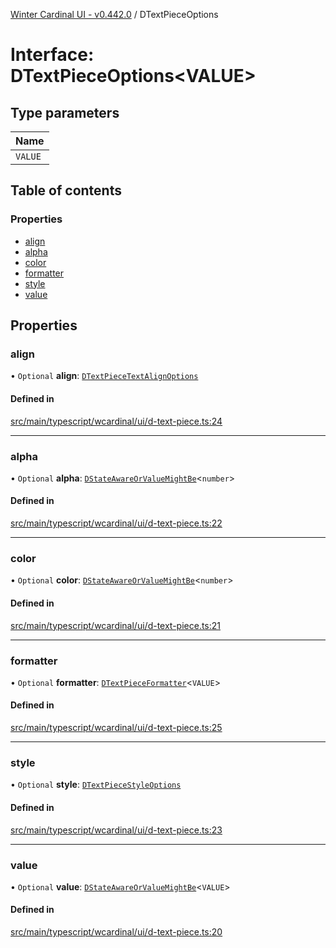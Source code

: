 [Winter Cardinal UI - v0.442.0](../index.md) / DTextPieceOptions

# Interface: DTextPieceOptions\<VALUE\>

## Type parameters

| Name |
| :------ |
| `VALUE` |

## Table of contents

### Properties

- [align](DTextPieceOptions.md#align)
- [alpha](DTextPieceOptions.md#alpha)
- [color](DTextPieceOptions.md#color)
- [formatter](DTextPieceOptions.md#formatter)
- [style](DTextPieceOptions.md#style)
- [value](DTextPieceOptions.md#value)

## Properties

### align

• `Optional` **align**: [`DTextPieceTextAlignOptions`](DTextPieceTextAlignOptions.md)

#### Defined in

[src/main/typescript/wcardinal/ui/d-text-piece.ts:24](https://github.com/winter-cardinal/winter-cardinal-ui/blob/v0.442.0/src/main/typescript/wcardinal/ui/d-text-piece.ts#L24)

___

### alpha

• `Optional` **alpha**: [`DStateAwareOrValueMightBe`](../index.md#dstateawareorvaluemightbe)\<`number`\>

#### Defined in

[src/main/typescript/wcardinal/ui/d-text-piece.ts:22](https://github.com/winter-cardinal/winter-cardinal-ui/blob/v0.442.0/src/main/typescript/wcardinal/ui/d-text-piece.ts#L22)

___

### color

• `Optional` **color**: [`DStateAwareOrValueMightBe`](../index.md#dstateawareorvaluemightbe)\<`number`\>

#### Defined in

[src/main/typescript/wcardinal/ui/d-text-piece.ts:21](https://github.com/winter-cardinal/winter-cardinal-ui/blob/v0.442.0/src/main/typescript/wcardinal/ui/d-text-piece.ts#L21)

___

### formatter

• `Optional` **formatter**: [`DTextPieceFormatter`](../index.md#dtextpieceformatter)\<`VALUE`\>

#### Defined in

[src/main/typescript/wcardinal/ui/d-text-piece.ts:25](https://github.com/winter-cardinal/winter-cardinal-ui/blob/v0.442.0/src/main/typescript/wcardinal/ui/d-text-piece.ts#L25)

___

### style

• `Optional` **style**: [`DTextPieceStyleOptions`](DTextPieceStyleOptions.md)

#### Defined in

[src/main/typescript/wcardinal/ui/d-text-piece.ts:23](https://github.com/winter-cardinal/winter-cardinal-ui/blob/v0.442.0/src/main/typescript/wcardinal/ui/d-text-piece.ts#L23)

___

### value

• `Optional` **value**: [`DStateAwareOrValueMightBe`](../index.md#dstateawareorvaluemightbe)\<`VALUE`\>

#### Defined in

[src/main/typescript/wcardinal/ui/d-text-piece.ts:20](https://github.com/winter-cardinal/winter-cardinal-ui/blob/v0.442.0/src/main/typescript/wcardinal/ui/d-text-piece.ts#L20)
